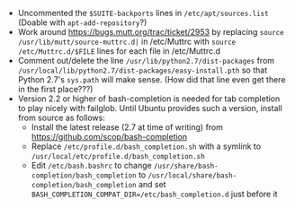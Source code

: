- Uncommented the `$SUITE-backports` lines in `/etc/apt/sources.list` (Doable
  with `apt-add-repository`?)
- Work around <https://bugs.mutt.org/trac/ticket/2953> by replacing `source
  /usr/lib/mutt/source-muttrc.d|` in /etc/Muttrc with `source
  /etc/Muttrc.d/$FILE` lines for each file in /etc/Muttrc.d
- Comment out/delete the line `/usr/lib/python2.7/dist-packages` from
  `/usr/local/lib/python2.7/dist-packages/easy-install.pth` so that Python
  2.7's `sys.path` will make sense.  (How did that line even get there in the
  first place???)
- Version 2.2 or higher of bash-completion is needed for tab completion to play
  nicely with failglob.  Until Ubuntu provides such a version, install from
  source as follows:
    - Install the latest release (2.7 at time of writing) from
      <https://github.com/scop/bash-completion>
    - Replace `/etc/profile.d/bash_completion.sh` with a symlink to
      `/usr/local/etc/profile.d/bash_completion.sh`
    - Edit `/etc/bash.bashrc` to change
      `/usr/share/bash-completion/bash_completion` to
      `/usr/local/share/bash-completion/bash_completion` and set
      `BASH_COMPLETION_COMPAT_DIR=/etc/bash_completion.d` just before it
